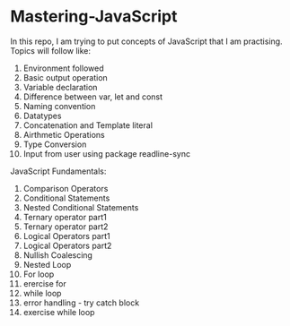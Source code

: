# Mastering-JavaScript
In this repo, I am trying to put concepts of JavaScript that I am practising.
Topics will follow like:
1. Environment followed
2. Basic output operation
3. Variable declaration
4. Difference between var, let and const
5. Naming convention
6. Datatypes
7. Concatenation and Template literal
8. Airthmetic Operations
9. Type Conversion
10. Input from user using package readline-sync
    
JavaScript Fundamentals:
1. Comparison Operators
2. Conditional Statements
3. Nested Conditional Statements
4. Ternary operator part1
5. Ternary operator part2
6. Logical Operators part1
7. Logical Operators part2
8. Nullish Coalescing
9. Nested Loop
10. For loop
11. erercise for
12. while loop
13. error handling - try catch block
14. exercise while loop
